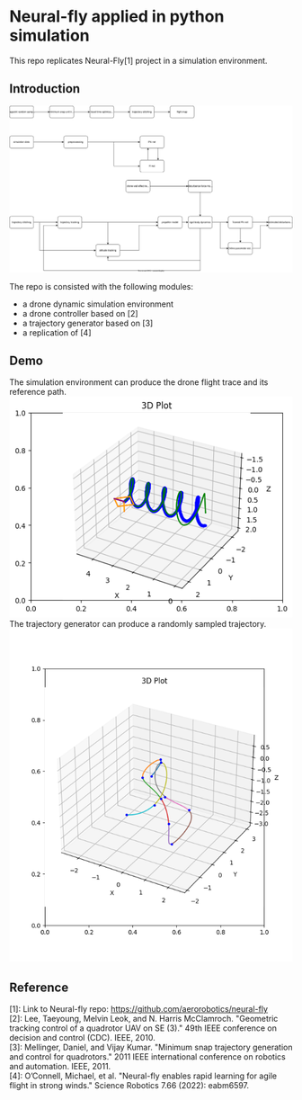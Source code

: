 # Neural-fly applied in python simulation 
This repo replicates Neural-Fly[1] project in a simulation environment. 

## Introduction
![system diagram](images/system_diagram.drawio.svg)

The repo is consisted with the following modules:  
- a drone dynamic simulation environment
- a drone controller based on [2]
- a trajectory generator based on [3]
- a replication of [4] 

## Demo
The simulation environment can produce the drone flight trace and its reference path.  
![drone fly](images/drone_tracking_a_trajectory.png)  
The trajectory generator can produce a randomly sampled trajectory.  
![](images/randomly_sampled_trajectory_10seeds.png)


## Reference  
[1]: Link to Neural-fly repo: https://github.com/aerorobotics/neural-fly  
[2]: Lee, Taeyoung, Melvin Leok, and N. Harris McClamroch. "Geometric tracking control of a quadrotor UAV on SE (3)." 49th IEEE conference on decision and control (CDC). IEEE, 2010.  
[3]: Mellinger, Daniel, and Vijay Kumar. "Minimum snap trajectory generation and control for quadrotors." 2011 IEEE international conference on robotics and automation. IEEE, 2011.  
[4]: O’Connell, Michael, et al. "Neural-fly enables rapid learning for agile flight in strong winds." Science Robotics 7.66 (2022): eabm6597.  